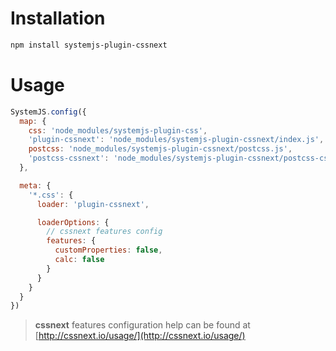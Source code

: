 # Installation

```bash
npm install systemjs-plugin-cssnext
```

# Usage
```javascript
SystemJS.config({
  map: {
    css: 'node_modules/systemjs-plugin-css',
    'plugin-cssnext': 'node_modules/systemjs-plugin-cssnext/index.js',
    postcss: 'node_modules/systemjs-plugin-cssnext/postcss.js',
    'postcss-cssnext': 'node_modules/systemjs-plugin-cssnext/postcss-cssnext.js'
  },

  meta: {
    '*.css': {
      loader: 'plugin-cssnext',

      loaderOptions: {
        // cssnext features config
        features: {
          customProperties: false,
          calc: false
        }
      }
    }
  }
})
```

> **cssnext** features configuration help can be found at [http://cssnext.io/usage/](http://cssnext.io/usage/)